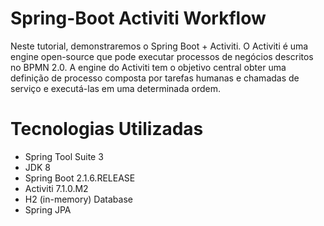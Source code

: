 # Spring-Boot Activiti Workflow
 Neste tutorial, demonstraremos o Spring Boot + Activiti. O Activiti é uma engine open-source que pode executar processos de negócios descritos no BPMN 2.0. A engine do Activiti tem o objetivo central obter uma definição de processo composta por tarefas humanas e chamadas de serviço e executá-las em uma determinada ordem.

# Tecnologias Utilizadas
* Spring Tool Suite 3
* JDK 8
* Spring Boot 2.1.6.RELEASE
* Activiti 7.1.0.M2
* H2 (in-memory) Database
* Spring JPA
